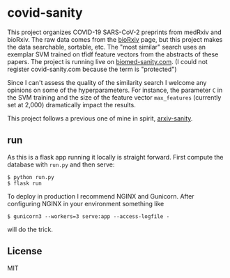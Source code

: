 
# covid-sanity

This project organizes COVID-19 SARS-CoV-2 preprints from medRxiv and bioRxiv. The raw data comes from the [bioRxiv](https://connect.biorxiv.org/relate/content/181) page, but this project makes the data searchable, sortable, etc. The "most similar" search uses an exemplar SVM trained on tfidf feature vectors from the abstracts of these papers. The project is running live on [biomed-sanity.com](http://biomed-sanity.com/). (I could not register covid-sanity.com because the term is "protected")


Since I can't assess the quality of the similarity search I welcome any opinions on some of the hyperparameters. For instance, the parameter `C` in the SVM training and the size of the feature vector `max_features` (currently set at 2,000) dramatically impact the results.

This project follows a previous one of mine in spirit, [arxiv-sanity](https://github.com/karpathy/arxiv-sanity-preserver).

## run

As this is a flask app running it locally is straight forward. First compute the database with `run.py` and then serve:

```
$ python run.py
$ flask run
```

To deploy in production I recommend NGINX and Gunicorn. After configuring NGINX in your environment something like

```
$ gunicorn3 --workers=3 serve:app --access-logfile -
```

will do the trick.


## License

MIT
